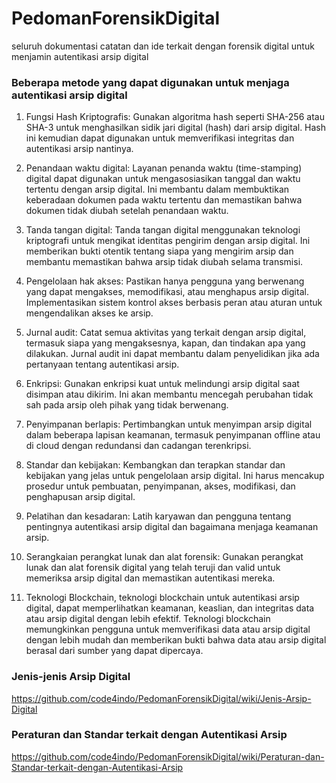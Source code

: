 # PedomanForensikDigital
seluruh dokumentasi catatan dan ide terkait dengan forensik digital untuk menjamin autentikasi arsip digital 

### Beberapa metode yang dapat digunakan untuk menjaga autentikasi arsip digital 

1. Fungsi Hash Kriptografis: Gunakan algoritma hash seperti SHA-256 atau SHA-3 untuk menghasilkan sidik jari digital (hash) dari arsip digital. Hash ini kemudian dapat digunakan untuk memverifikasi integritas dan autentikasi arsip nantinya.

2. Penandaan waktu digital: Layanan penanda waktu (time-stamping) digital dapat digunakan untuk mengasosiasikan tanggal dan waktu tertentu dengan arsip digital. Ini membantu dalam membuktikan keberadaan dokumen pada waktu tertentu dan memastikan bahwa dokumen tidak diubah setelah penandaan waktu.

3. Tanda tangan digital: Tanda tangan digital menggunakan teknologi kriptografi untuk mengikat identitas pengirim dengan arsip digital. Ini memberikan bukti otentik tentang siapa yang mengirim arsip dan membantu memastikan bahwa arsip tidak diubah selama transmisi.

4. Pengelolaan hak akses: Pastikan hanya pengguna yang berwenang yang dapat mengakses, memodifikasi, atau menghapus arsip digital. Implementasikan sistem kontrol akses berbasis peran atau aturan untuk mengendalikan akses ke arsip.

5. Jurnal audit: Catat semua aktivitas yang terkait dengan arsip digital, termasuk siapa yang mengaksesnya, kapan, dan tindakan apa yang dilakukan. Jurnal audit ini dapat membantu dalam penyelidikan jika ada pertanyaan tentang autentikasi arsip.

6. Enkripsi: Gunakan enkripsi kuat untuk melindungi arsip digital saat disimpan atau dikirim. Ini akan membantu mencegah perubahan tidak sah pada arsip oleh pihak yang tidak berwenang.

7. Penyimpanan berlapis: Pertimbangkan untuk menyimpan arsip digital dalam beberapa lapisan keamanan, termasuk penyimpanan offline atau di cloud dengan redundansi dan cadangan terenkripsi.

8. Standar dan kebijakan: Kembangkan dan terapkan standar dan kebijakan yang jelas untuk pengelolaan arsip digital. Ini harus mencakup prosedur untuk pembuatan, penyimpanan, akses, modifikasi, dan penghapusan arsip digital.

9. Pelatihan dan kesadaran: Latih karyawan dan pengguna tentang pentingnya autentikasi arsip digital dan bagaimana menjaga keamanan arsip.

10. Serangkaian perangkat lunak dan alat forensik: Gunakan perangkat lunak dan alat forensik digital yang telah teruji dan valid untuk memeriksa arsip digital dan memastikan autentikasi mereka.

11. Teknologi Blockchain, teknologi blockchain untuk autentikasi arsip digital, dapat memperlihatkan keamanan, keaslian, dan integritas data atau arsip digital dengan lebih efektif. Teknologi blockchain memungkinkan pengguna untuk memverifikasi data atau arsip digital dengan lebih mudah dan memberikan bukti bahwa data atau arsip digital berasal dari sumber yang dapat dipercaya.


### Jenis-jenis Arsip Digital 
https://github.com/code4indo/PedomanForensikDigital/wiki/Jenis-Arsip-Digital

### Peraturan dan Standar terkait dengan Autentikasi Arsip 
https://github.com/code4indo/PedomanForensikDigital/wiki/Peraturan-dan-Standar-terkait-dengan-Autentikasi-Arsip
